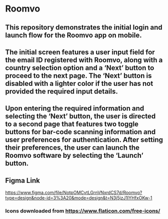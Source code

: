 # Roomvo

## This repository demonstrates the initial login and launch flow for the Roomvo app on mobile.

## The initial screen features a user input field for the email ID registered with Roomvo, along with a country selection option and a ‘Next’ button to proceed to the next page. The ‘Next’ button is disabled with a lighter color if the user has not provided the required input details.
## Upon entering the required information and selecting the ‘Next’ button, the user is directed to a second page that features two toggle buttons for bar-code scanning information and user preferences for authentication. After setting their preferences, the user can launch the Roomvo software by selecting the ‘Launch’ button.

## Figma Link

https://www.figma.com/file/NotpOMCvtLGrnVNxrdCS7d/Roomvo?type=design&node-id=3%3A20&mode=design&t=N3j5jzJ1lYHfxOKw-1

### Icons downloaded from https://www.flaticon.com/free-icons/

